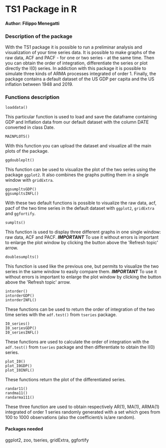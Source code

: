 <h1>TS1 Package in R</h1>

<h4>Author: Filippo Menegatti</h4>

<h3>Description of the package</h3>

With the TS1 package it is possible to run a preliminar analysis and visualization of your time series data. It is possible to make graphs of the raw data, ACF and PACF - for one or two series - at the same time. Then you can obtain the order of integration, differentiate the series or plot directly the I(0) series. In addiction with this package it is possible to simulate three kinds of ARMA processes integrated of order 1. Finally, the package contains a default dataset of the US GDP per capita and the US inflation between 1948 and 2019.

<h3>Functions description</h3>

```{r}
loaddata()
```
This particular function is used to load and save the dataframe containing GDP and Inflation data from our default dataset with the column DATE converted in class Date.

```{r}
MAINPLOTS()
```
With this function you can upload the dataset and visualize all the main plots of the package.

```{r}
ggdoubleplt()
```
This function can be used to visualize the plot of the two series using the package `ggplot2`. It also combines the graphs putting them in a single window with `gridExtra`.

```{r}
ggsumpltsGDP()
ggsumpltsINFL()
```
With these two default functions is possible to visualize the raw data, acf, pacf of the two time series in the default dataset with `ggplot2`, `gridExtra` and `ggfortify`.

```{r}
sumplts()
```
This function is used to display three different graphs in one single window: raw data, ACF and PACF. 
***IMPORTANT*** To use it without errors is important to enlarge the plot window by clicking the button above the 'Refresh topic' arrow.

```{r}
doublesumplts()
```
This function is used like the previous one, but permits to visualize the two series in the same window to easily compare them. 
***IMPORTANT*** To use it without errors is important to enlarge the plot window by clicking the button above the 'Refresh topic' arrow.

```{r}
intorder()
intorderGDP()
intorderINFL()
```
These functions can be used to return the order of integration of the two time series with the `adf.test()` from `tseries` package.

```{r}
I0_series()
I0_seriesGDP()
I0_seriesINFL()
```
These functions are used to calculate the order of integration with the `adf.test()` from `tseries` package and then differentiate to obtain the I(0) series.

```{r}
plot_I0()
plot_I0GDP()
plot_I0INFL()
```
These functions return the plot of the differentiated series.

```{r}
randar11()
randma11()
randarma111()
```
These three function are used to obtain respectively AR(1), MA(1), ARMA(1) integrated of order 1 series randomly generated with a set which goes from 100 to 1000 observations (also the coefficient/s is/are random).

<h4>Packages needed</h4>
ggplot2, zoo, tseries, gridExtra, ggfortify
